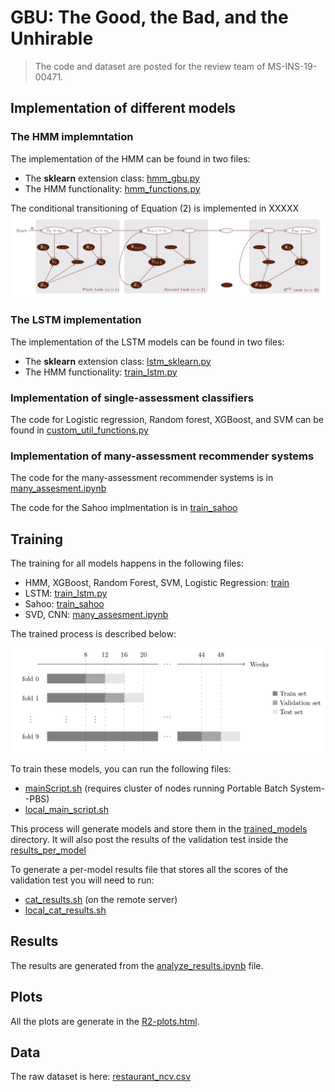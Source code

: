 # GBU:  The Good, the Bad, and the Unhirable


> The code and dataset are posted for the review team of MS-INS-19-00471.  

## Implementation of different models



### The HMM implemntation

The implementation of the HMM can be found in two files:
* The **sklearn** extension class:  [hmm_gbu.py](src/python/hmm_gbu.py)
* The HMM functionality:  [hmm_functions.py](src/python/hmm_functions.py)

The conditional transitioning of Equation  (2) is implemented in XXXXX
![HMM](src/figs/hmm.png)


### The LSTM implementation

The implementation of the LSTM models can be found in two files:
* The **sklearn** extension class:  [lstm_sklearn.py](src/python/lstm_sklearn.py)
* The HMM functionality:  [train_lstm.py](src/python/train_lstm.py)

### Implementation of single-assessment classifiers

The code for Logistic regression, Random forest, XGBoost, and SVM can be found in  [custom_util_functions.py](src/python/custom_util_functions.py)

### Implementation of many-assessment recommender systems

The code for the many-assessment recommender systems is in [many_assesment.ipynb](src/notebooks/many_assesment.ipynb)

The code for the Sahoo implmentation is in [train_sahoo](src/python/train_sahoo.py)


## Training

The training for all models happens in the following files:
* HMM, XGBoost, Random Forest, SVM, Logistic Regression: [train](src/python/train.py)
* LSTM:  [train_lstm.py](src/python/train_lstm.py)
* Sahoo: [train_sahoo](src/python/train_sahoo.py)
* SVD, CNN: [many_assesment.ipynb](src/notebooks/many_assesment.ipynb)

The trained process is described below:

![NCV](src/figs/ncv.png)


To train these models, you can run the following files:

* [mainScript.sh](src/python/mainScript.sh) (requires cluster of nodes running Portable Batch System--PBS)
* [local_main_script.sh](src/python/local_main_script.sh)

This process will generate models and store them in the [trained_models](data/trained_models) directory. 
It will also post the results of the validation test inside the  [results_per_model](data/results_per_model) 

To generate a per-model results file that stores all the scores of the validation test you will need to run:

* [cat_results.sh](src/python/cat_results.sh) (on the remote server)
* [local_cat_results.sh](src/python/local_cat_results.sh)


## Results

The results are generated from the [analyze_results.ipynb](src/notebooks/analyze_results.ipynb) file.  

## Plots

All the plots are generate in the [R2-plots.html](src/R/R2-plots.html).

## Data

The raw dataset is here: [restaurant_ncv.csv](data/restaurant_ncv.csv)
